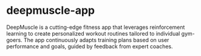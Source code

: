 # deepmuscle-app
DeepMuscle is a cutting-edge fitness app that leverages reinforcement learning to create personalized workout routines tailored to individual gym-goers. The app continuously adapts training plans based on user performance and goals, guided by feedback from expert coaches.
